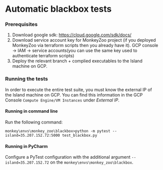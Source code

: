 # Automatic blackbox tests
### Prerequisites
1. Download google sdk: https://cloud.google.com/sdk/docs/
2. Download service account key for MonkeyZoo project (if you deployed MonkeyZoo via terraform scripts then you already have it). 
GCP console -> IAM -> service accounts(you can use the same key used to authenticate terraform scripts)
3. Deploy the relevant branch + complied executables to the Island machine on GCP.   

### Running the tests
In order to execute the entire test suite, you must know the external IP of the Island machine on GCP. You can find 
this information in the GCP Console `Compute Engine/VM Instances` under _External IP_. 

#### Running in command line
Run the following command:

`monkey\envs\monkey_zoo\blackbox>python -m pytest --island=35.207.152.72:5000 test_blackbox.py`

#### Running in PyCharm
Configure a PyTest configuration with the additional argument `--island=35.207.152.72` on the 
`monkey\envs\monkey_zoo\blackbox`.
